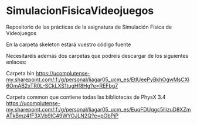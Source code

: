 # SimulacionFisicaVideojuegos
Repositorio de las prácticas de la asignatura de Simulación Física de Videojuegos

En la carpeta skeleton estará vuestro código fuente

Necesitaréis además dos carpetas que podreis descargar de los siguientes enlaces:

Carpeta bin https://ucomplutense-my.sharepoint.com/:f:/g/personal/liagar05_ucm_es/EtlUeePyBkhOgwMsCXi6OmAB2xTR0L-SCkLXS1tugHf8Hg?e=REFbg7

Carpeta common que contiene todas las bibliotecas de PhysX 3.4  https://ucomplutense-my.sharepoint.com/:f:/g/personal/liagar05_ucm_es/EuqFDUqgc5lIizuD8XZmATkBmz4fF3XVb9IC49WYOJLN2Q?e=pObPiP
